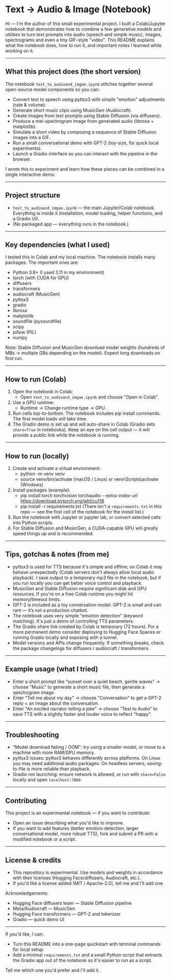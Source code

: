 # Text → Audio & Image (Notebook)

Hi — I'm the author of this small experimental project. I built a Colab/Jupyter notebook that demonstrates how to combine a few generative models and utilities to turn text prompts into audio (speech and simple music), images, spectrograms and even a tiny GIF-style "video". This README explains what the notebook does, how to run it, and important notes I learned while working on it.

---

## What this project does (the short version)

The notebook `text_to_audioand_imgae.ipynb` stitches together several open-source model components so you can:

- Convert text to speech using pyttsx3 with simple "emotion" adjustments (rate & volume).
- Generate short music clips using MusicGen (Audiocraft).
- Create images from text prompts using Stable Diffusion (via diffusers).
- Produce a mel-spectrogram image from generated audio (librosa + matplotlib).
- Simulate a short video by composing a sequence of Stable Diffusion images into a GIF.
- Run a small conversational demo with GPT-2 (toy-size, for quick local experiments).
- Launch a Gradio interface so you can interact with the pipeline in the browser.

I wrote this to experiment and learn how these pieces can be combined in a single interactive demo.

---

## Project structure

- `text_to_audioand_imgae.ipynb` — the main Jupyter/Colab notebook. Everything is inside it (installation, model loading, helper functions, and a Gradio UI).
- (No packaged app — everything runs in the notebook.)

---

## Key dependencies (what I used)

I tested this in Colab and my local machine. The notebook installs many packages. The important ones are:

- Python 3.8+ (I used 3.11 in my environment)
- torch (with CUDA for GPU)
- diffusers
- transformers
- audiocraft (MusicGen)
- pyttsx3
- gradio
- librosa
- matplotlib
- soundfile (pysoundfile)
- scipy
- pillow (PIL)
- numpy

Note: Stable Diffusion and MusicGen download model weights (hundreds of MBs → multiple GBs depending on the model). Expect long downloads on first run.

---

## How to run (Colab)

1. Open the notebook in Colab:
   - Open `text_to_audioand_imgae.ipynb` and choose "Open in Colab".
2. Use a GPU runtime:
   - Runtime → Change runtime type → GPU.
3. Run cells top-to-bottom. The notebook includes pip install commands. The first model loads will take time.
4. The Gradio demo is set up and will auto-share in Colab (Gradio sets `share=True` in notebooks). Keep an eye on the cell output — it will provide a public link while the notebook is running.

---

## How to run (locally)

1. Create and activate a virtual environment:
   - python -m venv venv
   - source venv/bin/activate (macOS / Linux) or venv\Scripts\activate (Windows)
2. Install packages (example):
   - pip install torch torchvision torchaudio --extra-index-url https://download.pytorch.org/whl/cu118
   - pip install -r requirements.txt
   (There isn't a `requirements.txt` in this repo — see the first cell of the notebook for the install list.)
3. Run the notebook with Jupyter or jupyter lab, or convert selected cells into Python scripts.
4. For Stable Diffusion and MusicGen, a CUDA-capable GPU will greatly speed things up and is recommended.

---

## Tips, gotchas & notes (from me)

- pyttsx3 is used for TTS because it's simple and offline; on Colab it may behave unexpectedly (Colab servers don't always allow local audio playback). I save output to a temporary mp3 file in the notebook, but if you run locally you can get better voice control and playback.
- MusicGen and Stable Diffusion require significant disk and GPU resources. If you're on a free Colab runtime you might hit memory/timeout limits.
- GPT-2 is included as a toy conversation model. GPT-2 is small and can rant — it’s not a production chatbot.
- The notebook uses very simple "emotion detection" (keyword matching). It's just a demo of controlling TTS parameters.
- The Gradio share link created by Colab is temporary (72 hours). For a more permanent demo consider deploying to Hugging Face Spaces or running Gradio locally and exposing with a tunnel.
- Model versions and APIs change frequently. If something breaks, check the package changelogs for diffusers / audiocraft / transformers.

---

## Example usage (what I tried)

- Enter a short prompt like "sunset over a quiet beach, gentle waves" → choose "Music" to generate a short music file, then generate a spectrogram image.
- Enter "Tell me about my day" → choose "Conversation" to get a GPT-2 reply + an image about the conversation.
- Enter "An excited narrator telling a joke" → choose "Text to Audio" to save TTS with a slightly faster and louder voice to reflect "happy".

---

## Troubleshooting

- "Model download failing / OOM": try using a smaller model, or move to a machine with more RAM/GPU memory.
- pyttsx3 issues: pyttsx3 behaves differently across platforms. On Linux you may need additional audio packages. On headless servers, saving-to-file is more reliable than playback.
- Gradio not launching: ensure network is allowed, or run with `share=False` locally and open `localhost:7860`.

---

## Contributing

This project is an experimental notebook — if you want to contribute:
- Open an issue describing what you'd like to improve.
- If you want to add features (better emotion detection, larger conversational model, more robust TTS), fork and submit a PR with a modified notebook or a script.

---

## License & credits

- This repository is experimental. Use models and weights in accordance with their licenses (Hugging Face/diffusers, Audiocraft, etc.).
- If you'd like a license added (MIT / Apache-2.0), tell me and I'll add one.

Acknowledgements:
- Hugging Face diffusers team — Stable Diffusion pipeline
- Meta/Audiocraft — MusicGen
- Hugging Face transformers — GPT-2 and tokenizer
- Gradio — quick demo UI

---

If you'd like, I can:
- Turn this README into a one-page quickstart with terminal commands for local setup.
- Add a minimal `requirements.txt` and a small Python script that extracts the Gradio app out of the notebook so it's easier to run as a script.

Tell me which one you'd prefer and I'll add it.
